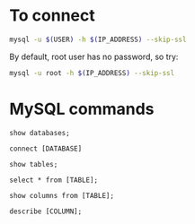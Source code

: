 # To connect
```bash
mysql -u $(USER) -h $(IP_ADDRESS) --skip-ssl
```
By default, root user has no password, so try:
```bash
mysql -u root -h $(IP_ADDRESS) --skip-ssl
```
# MySQL commands
```
show databases;
```
```
connect [DATABASE]
```
```
show tables;
```
```
select * from [TABLE];
```
```
show columns from [TABLE];
```
```
describe [COLUMN];
```
